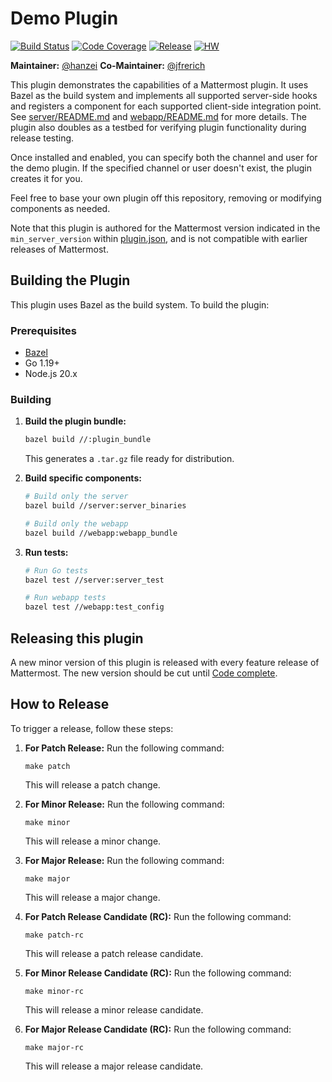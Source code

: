 # Demo Plugin

[![Build Status](https://img.shields.io/circleci/project/github/mattermost/mattermost-plugin-demo/master.svg)](https://circleci.com/gh/mattermost/mattermost-plugin-demo)
[![Code Coverage](https://img.shields.io/codecov/c/github/mattermost/mattermost-plugin-demo/master.svg)](https://codecov.io/gh/mattermost/mattermost-plugin-demo)
[![Release](https://img.shields.io/github/v/release/mattermost/mattermost-plugin-demo)](https://github.com/mattermost/mattermost-plugin-demo/releases/latest)
[![HW](https://img.shields.io/github/issues/mattermost/mattermost-plugin-demo/Up%20For%20Grabs?color=dark%20green&label=Help%20Wanted)](https://github.com/mattermost/mattermost-plugin-demo/issues?q=is%3Aissue+is%3Aopen+sort%3Aupdated-desc+label%3A%22Up+For+Grabs%22+label%3A%22Help+Wanted%22)

**Maintainer:** [@hanzei](https://github.com/hanzei)
**Co-Maintainer:** [@jfrerich](https://github.com/jfrerich)

This plugin demonstrates the capabilities of a Mattermost plugin. It uses Bazel as the build system and implements all
supported server-side hooks and registers a component for each supported client-side integration point.
See [server/README.md](server/README.md) and [webapp/README.md](webapp/README.md) for more details. The plugin also
doubles as a testbed for verifying plugin functionality during release testing.

Once installed and enabled, you can specify both the channel and user for the demo plugin. If the specified channel or user doesn't exist, the plugin creates it for you.

Feel free to base your own plugin off this repository, removing or modifying components as needed.

Note that this plugin is authored for the Mattermost version indicated in the `min_server_version` within [plugin.json](https://github.com/mattermost/mattermost-plugin-demo/blob/master/plugin.json), and is not compatible with earlier releases of Mattermost.

## Building the Plugin

This plugin uses Bazel as the build system. To build the plugin:

### Prerequisites

- [Bazel](https://bazel.build/install)
- Go 1.19+
- Node.js 20.x

### Building

1. **Build the plugin bundle:**
    ```bash
    bazel build //:plugin_bundle
    ```
   This generates a `.tar.gz` file ready for distribution.

2. **Build specific components:**
    ```bash
    # Build only the server
    bazel build //server:server_binaries
    
    # Build only the webapp
    bazel build //webapp:webapp_bundle
    ```

3. **Run tests:**
    ```bash
    # Run Go tests
    bazel test //server:server_test
    
    # Run webapp tests
    bazel test //webapp:test_config
    ```

## Releasing this plugin

A new minor version of this plugin is released with every feature release of Mattermost. The new version should be cut until [Code complete](https://docs.mattermost.com/process/feature-release.html#f-t-minus-14-working-days-code-complete).

## How to Release

To trigger a release, follow these steps:

1. **For Patch Release:** Run the following command:
    ```
    make patch
    ```
   This will release a patch change.

2. **For Minor Release:** Run the following command:
    ```
    make minor
    ```
   This will release a minor change.

3. **For Major Release:** Run the following command:
    ```
    make major
    ```
   This will release a major change.

4. **For Patch Release Candidate (RC):** Run the following command:
    ```
    make patch-rc
    ```
   This will release a patch release candidate.

5. **For Minor Release Candidate (RC):** Run the following command:
    ```
    make minor-rc
    ```
   This will release a minor release candidate.

6. **For Major Release Candidate (RC):** Run the following command:
    ```
    make major-rc
    ```
   This will release a major release candidate.

